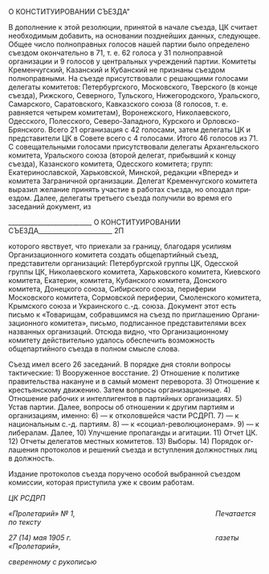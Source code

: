 О КОНСТИТУИРОВАНИИ СЪЕЗДА"

В дополнение к этой резолюции, принятой в начале съезда, ЦК считает необходи­мым добавить, на основании позднейших данных, следующее. Общее число полно­правных голосов нашей партии было определено съездом окончательно в 71, т. е. 62 голоса у 31 полноправной организации и 9 голосов у центральных учреждений партии. Комитеты Кременчугский, Казанский и Кубанский не признаны съездом полноправ­ными. На съезде присутствовали с решающими голосами делегаты комитетов: Петер­бургского, Московского, Тверского (в конце съезда), Рижского, Северного, Тульского, Нижегородского, Уральского, Самарского, Саратовского, Кавказского союза (8 голо­сов, т. е. равняется четырем комитетам), Воронежского, Николаевского, Одесского, Полесского, Северо-Западного, Курского и Орловско-Брянского. Всего 21 организация с 42 голосами, затем делегаты ЦК и представители ЦК в Совете всего с 4 голосами. Итого 46 голосов из 71. С совещательными голосами присутствовали делегаты Архан­гельского комитета, Уральского союза (второй делегат, прибывший к концу съезда), Казанского комитета, Одесского комитета; групп: Екатеринославской, Харьковской, Минской, редакции «Вперед» и комитета Заграничной организации. Делегат Кремен­чугского комитета выразил желание принять участие в работах съезда, но опоздал при­ездом. Далее, делегаты третьего съезда получили во время его заседаний документ, из

  

__________________________ О КОНСТИТУИРОВАНИИ СЪЕЗДА_______________________ 2П

которого явствует, что приехали за границу, благодаря усилиям Организационного ко­митета создать общепартийный съезд, представители организаций: Петербургской группы ЦК, Одесской группы ЦК, Николаевского комитета, Харьковского комитета, Киевского комитета, Екатерин, комитета, Кубанского комитета, Донского комитета, Донецкого союза, Сибирского союза, периферии Московского комитета, Сормовской периферии, Смоленского комитета, Крымского союза и Украинского с.-д. союза. Доку­мент этот есть письмо к «Товарищам, собравшимся на съезд по приглашению Органи­зационного комитета», письмо, подписанное представителями всех названных органи­заций. Отсюда видно, что Организационному комитету действительно удалось обеспе­чить возможность общепартийного съезда в полном смысле слова.

Съезд имел всего 26 заседаний. В порядке дня стояли вопросы тактические: 1) Воо­руженное восстание. 2) Отношение к политике правительства накануне и в самый мо­мент переворота. 3) Отношение к крестьянскому движению. Затем вопросы организа­ционные. 4) Отношение рабочих и интеллигентов в партийных организациях. 5) Устав партии. Далее, вопросы об отношении к другим партиям и организациям, именно: 6) — к отколовшейся части РСДРП. 7) — к национальным с.-д. партиям. 8) — к «социал-революционерам». 9) — к либералам. Далее, 10) Улучшение пропаганды и агитации. 11) Отчет ЦК. 12) Отчеты делегатов местных комитетов. 13) Выборы. 14) Порядок ог­лашения протоколов и решений съезда и вступления должностных лиц в должность.

Издание протоколов съезда поручено особой выбранной съездом комиссии, которая приступила уже к своим работам.

_ЦК РСДРП_

_«Пролетарий» № 1,                                                                       Печатается по тексту_

_27 (14) мая 1905 г.                                                                         газеты «Пролетарий»,_

_сверенному с рукописью_